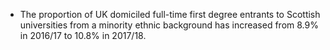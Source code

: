 * The proportion of UK domiciled full-time first degree entrants to Scottish universities from a minority ethnic background has increased from 8.9% in 2016/17 to 10.8% in 2017/18.

